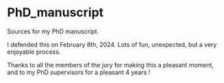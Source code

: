 # PhD_manuscript
Sources for my PhD manuscript.

I defended this on February 8th, 2024. Lots of fun, unexpected, but a very enjoyable process. 

Thanks to all the members of the jury for making this a pleasant moment, and to my PhD supervisors for a pleasant 4 years !
